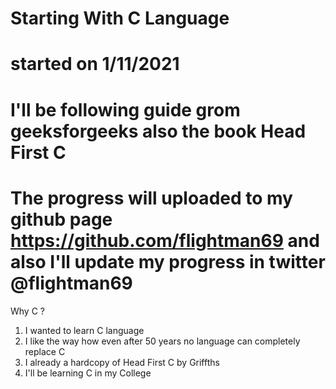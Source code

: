# Starting With C Language 
# started on 1/11/2021
# I'll be following guide grom geeksforgeeks also the book Head First C
# The progress will uploaded to my github page https://github.com/flightman69 and also I'll update my progress in twitter @flightman69

 
Why C ?

1. I wanted to learn C language
2. I like the way how even after 50 years no language can completely replace C 
3. I already a hardcopy of Head First C by Griffths 
4. I'll be learning C in my College




